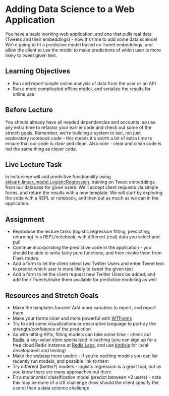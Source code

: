 # Adding Data Science to a Web Application

You have a basic working web application, and one that pulls real data (Tweets
and their embeddings) - now it's time to add some data science! We're going to
fit a predictive model based on Tweet embeddings, and allow the client to use
the model to make predictions of which user is more likely to tweet given text.

## Learning Objectives

- Run and report simple online analysis of data from the user or an API
- Run a more complicated offline model, and serialize the results for online use

## Before Lecture

You should already have all needed dependencies and accounts, so use any extra
time to refactor your earlier code and check out some of the stretch goals.
Remember, we're building a system to last, not just exploratory notebook code -
this means it's worth a bit of extra time to ensure that our code is *clear* and
clean. Also note - clear and clean code is *not* the same thing as clever code.

## Live Lecture Task

In lecture we will add predictive functionality using
[sklearn.linear_model.LogisticRegression](https://scikit-learn.org/stable/modules/generated/sklearn.linear_model.LogisticRegression.html),
training on Tweet embeddings from our database for given users. We'll accept
client requests via simple forms, and return the results with a new template. We
will start by exploring the code with a REPL or notebook, and then put as much
as we can in the application.

## Assignment

- Reproduce the lecture tasks (logistic regression fitting, predicting,
  returning) in a REPL/notebook, with different (real) data you select and pull
- Continue incorporating the predictive code in the application - you should be
  able to write fairly pure functions, and then invoke them from Flask routes
- Add a form to let the client select two Twitter Users and enter Tweet text to
  predict which user is more likely to tweet the given text
- Add a form to let the client request new Twitter Users be added, and add their
  Tweets/make them available for predictive modeling as well

## Resources and Stretch Goals

- Make the templates fancier! Add more variables to report, and report them.
- Make your forms nicer and more powerful with
  [WTForms](https://wtforms.readthedocs.io/en/stable/crash_course.html)
- Try to add some visualizations or descriptive language to portray the
  strength/confidence of the prediction
- As with hitting APIs, fitting models can take some time - check out
  [Redis](https://github.com/andymccurdy/redis-py), a key-value store
  specialized in caching (you can sign up for a free cloud Redis instance at
  [Redis Labs](https://redislabs.com), and use
  [birdisle](https://birdisle.readthedocs.io/en/latest/) for local development
  and testing)
- Make the webapp more usable - if you're caching models you can list recently
  run models, and possible link to them
- Try different (better?) models - logistic regression is a great tool, but as
  you know there are many approaches out there
- Fit a multinomial classification model (predict between >2 users) - note this
  may be more of a UX challenge (how should the client specify the users) than a
  data science challenge